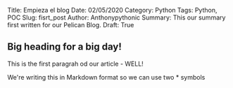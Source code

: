 Title: Empieza el blog
Date: 02/05/2020
Category: Python
Tags: Python, POC
Slug: fisrt_post
Author: Anthonypythonic
Summary: This our summary first written for our Pelican Blog.
Draft: True

## Big heading for a big day!

This is the first paragrah od our article - WELL!

We're writing this in Markdown format so we can use two * symbols